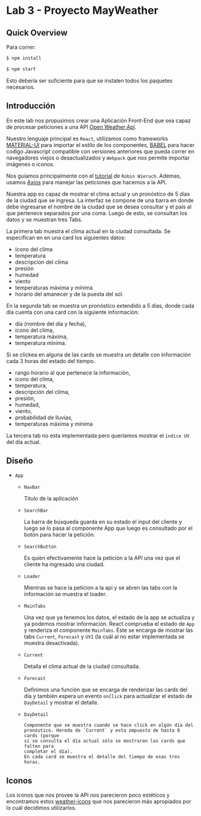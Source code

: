 # Lab 3 - Proyecto MayWeather

## Quick Overview

Para correr:

``` bash
$ npm install

$ npm start
```

Esto debería ser suficiente para que se instalen todos los paquetes necesarios.

## Introducción

En este lab nos propusimos crear una Aplicación Front-End que sea capaz de
procesar peticiones a una API [Open Weather Api](https://openweathermap.org/).

Nuestro lenguaje principal es `React`, utilizamos como frameworks
[MATERIAL-UI](https://material-ui.com/) para importar el estilo de los
componentes, [BABEL](https://babeljs.io/docs/en/) para hacer codigo Javascript
compatible con versiones anteriores que pueda correr en navegadores viejos o
desactualizados y `Webpack` que nos permite importar
imágenes o iconos.


Nos guiamos principalmente con el
[tutorial](https://www.robinwieruch.de/minimal-react-webpack-babel-setup/) de
`Robin Wieruch`. Ademas, usamos [Axios](https://github.com/axios/axios) para
manejar las peticiones que hacemos a la API.

Nuestra app es capaz de mostrar el clima actual y un pronóstico de 5 días de la
ciudad que se ingresa. La interfaz se compone de una barra en donde debe
ingresarse el nombre de la ciudad que se desea consultar y el país al que
pertenece separados por una coma. Luego de esto, se consultan los datos y se
muestran tres Tabs.

La primera tab muestra el clima actual en la ciudad consultada. Se
especifican en en una card los siguientes datos:

- ícono del clima
- temperatura
- descripción del clima
- presión
- humedad
- viento
- temperaturas máxima y mínima
- horario del amanecer y de la puesta del sol.

En la segunda tab se muestra un pronóstico extendido a 5 días, donde cada día
cuenta con una card con la siguiente información:

- día (nombre del día y fecha),
- ícono del clima,
- temperatura máxima,
- temperatura mínima.

Si se clickea en
alguna de las cards se muestra un detalle con información cada 3 horas del
estado del tiempo.

- rango horario al que pertenece la información,
- ícono del clima,
- temperatura,
- descripción del clima,
- presión,
- humedad,
- viento,
- probabilidad de lluvias,
- temperaturas máxima y mínima


La tercera tab no esta implementada pero queríamos mostrar el `índice UV` del
día actual.

## Diseño

- `App`

  - `NavBar`

      Titulo de la aplicación

  - `SearchBar`

      La barra de búsqueda guarda en su estado el input del cliente y luego se
      lo pasa al componente App que luego es consultado por el botón para hacer
      la petición.

  - `SearchButton`

      Es quien efectivamente hace la petición a la API una vez que el cliente ha
      ingresado una ciudad.

  - `Loader`

      Mientras se hace la peticion a la api y se abren las tabs con la
      información se muestra el loader.

  - `MainTabs`

      Una vez que ya tenemos los datos, el estado de la app se actualiza y ya
      podemos mostrar información. React comprueba el estado de `App` y
      renderiza el componente `MainTabs`. Éste se encarga de mostrar las tabs
      `Current`, `Forecast` y `UVI` (la cuál al no estar implementada se muestra
      desactivada).

  - `Current`

      Detalla el clima actual de la ciudad consultada.

  - `Forecast`

      Definimos una función que se encarga de renderizar las cards del día y
      también espera un evento `onClick` para actualizar el estado de
      `DayDetail` y mostrar el detalle.

  - `DayDetail`

        Componente que se muestra cuando se hace click en algún día del 
        pronóstico. Hereda de `Current` y esta ompuesto de hasta 8 cards (porque
        si se consulta el día actual sólo se mostraran las cards que falten para 
        completar el día).
        En cada card se muestra el detalle del tiempo de esas tres horas.

## Iconos

Los iconos que nos provee la API nos parecieron poco estéticos y encontramos
estos [weather-icons](https://erikflowers.github.io/weather-icons/) que nos
parecieron más apropiados por lo cuál decidimos utilizarlos.
